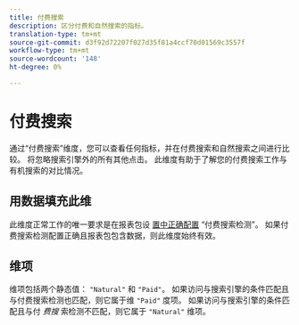 ```yaml
---
title: 付费搜索
description: 区分付费和自然搜索的指标。
translation-type: tm+mt
source-git-commit: d3f92d72207f027d35f81a4ccf70d01569c3557f
workflow-type: tm+mt
source-wordcount: '148'
ht-degree: 0%

---
```



# 付费搜索

通过“付费搜索”维度，您可以查看任何指标，并在付费搜索和自然搜索之间进行比较。 将忽略搜索引擎外的所有其他点击。 此维度有助于了解您的付费搜索工作与有机搜索的对比情况。

## 用数据填充此维

此维度正常工作的唯一要求是在报表包设 [置中正确配置](/help/admin/admin/paid-search-detection/paid-search-detection.md) “付费搜索检测”。 如果付费搜索检测配置正确且报表包包含数据，则此维度始终有效。

## 维项

维项包括两个静态值： `"Natural"` 和 `"Paid"`。 如果访问与搜索引擎的条件匹配且与付费搜索检测也匹配，则它属于维 `"Paid"` 度项。 如果访问与搜索引擎的条件匹配且与付 *费搜* 索检测不匹配，则它属于 `"Natural"` 维项。
